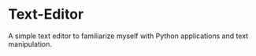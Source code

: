 # Text-Editor
A simple text editor to familiarize myself with Python applications and text manipulation.
